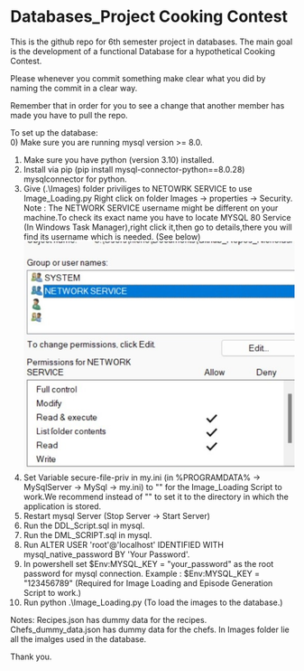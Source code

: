# Databases_Project Cooking Contest

This is the github repo for 6th semester project in databases.
The main goal is the development of a functional Database for a
hypothetical Cooking Contest.

Please whenever you commit something make clear what you did by naming the commit in a clear way.

Remember that in order for you to see a change that another member has made you
have to pull the repo.

To set up the database: <br>
0) Make sure you are running mysql version >= 8.0.
1) Make sure you have python (version 3.10) installed.
2) Install via pip (pip install mysql-connector-python==8.0.28) mysqlconnector for python.
3) Give (.\Images) folder priviliges to NETOWRK SERVICE to use Image_Loading.py
Right click on folder Images -> properties -> Security.
Note : The NETWORK SERVICE username might be different on your machine.To check its exact name you
have to locate MYSQL 80 Service (In Windows Task Manager),right click it,then go to details,there you will find its username which is needed.
(See below) <br>
![Add network service to folder Security menu in Windows.](NETWORKSERVICE.jpg)
4) Set Variable secure-file-priv in my.ini (in %PROGRAMDATA% -> MySqlServer -> MySql<Version> -> my.ini) to "" for the Image_Loading Script to work.We recommend instead of "" to set it to the directory in which the application is stored.
5) Restart mysql Server (Stop Server -> Start Server)
6) Run the DDL_Script.sql in mysql.
7) Run the DML_SCRIPT.sql in mysql.
8) Run ALTER USER 'root'@'localhost' IDENTIFIED WITH mysql_native_password BY 'Your Password'.
9) In powershell set $Env:MYSQL_KEY = "your_password" as the root password for mysql connection.
   Example : $Env:MYSQL_KEY = "123456789" (Required for Image Loading and Episode Generation Script to work.)
11) Run python .\Image_Loading.py (To load the images to the database.)


Notes:
Recipes.json has dummy data for the recipes.
Chefs_dummy_data.json has dummy data for the chefs.
In Images folder lie all the imaIges used in the database.

Thank you.
